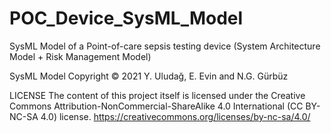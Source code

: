 # POC_Device_SysML_Model
SysML Model of a Point-of-care sepsis testing device (System Architecture Model + Risk Management Model)

SysML Model Copyright © 2021 Y. Uludağ, E. Evin and N.G. Gürbüz

LICENSE
The content of this project itself is licensed under the Creative Commons Attribution-NonCommercial-ShareAlike 4.0 International (CC BY-NC-SA 4.0) license.
https://creativecommons.org/licenses/by-nc-sa/4.0/
